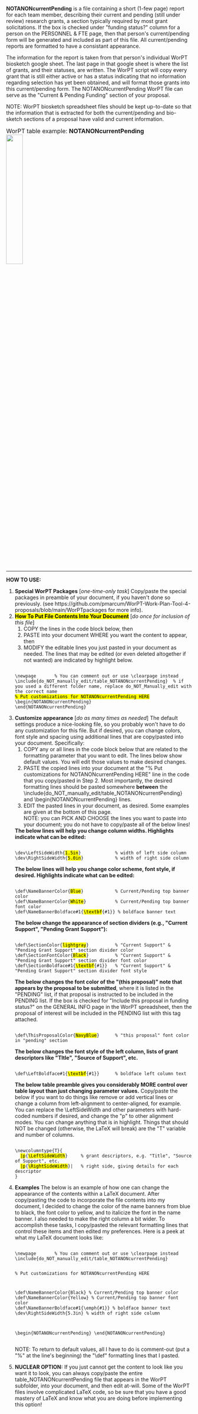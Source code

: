 <b>NOTANONcurrentPending</b> is a file containing a short (1-few page) report for each team member, describing their current and pending (still under review) research grants, a section typically required by most grant solicitations. If the box is checked under "funding status?" column for a person on the PERSONNEL & FTE page, then that person's current/pending form will be generated and included as part of this file. All current/pending reports are formatted to have a consistant appearance. 

The information for the report is taken from that person's individual WorPT biosketch google sheet. The last page in that google sheet
is where the list of grants, and their statuses, are written.  The WorPT script will copy every grant that is still either active or has a status
indicating that no information regarding selection has yet been obtained, and will format those grants into this current/pending form. The NOTANONcurrentPending WorPT file can serve as the "Current & Pending Funding" section of your proposal.  

NOTE: WorPT biosketch spreadsheet files should be kept up-to-date so that the information that is extracted for both the current/pending and bio-sketch sections of a proposal have valid and current information.

<font size="3">WorPT table example: <b>NOTANONcurrentPending</b></font>
<br>
<img src="https://lh3.googleusercontent.com/d/1hQWaFzw0-oolj-ZgvmulSnWuO5ptYoTM" width=30%>
<hr>
<b>HOW TO USE:</b>
<ol>
<li><b>Special WorPT Packages</b> [<i>one-time-only task</i>] Copy/paste the special packages in preamble of your document, if you haven't done so previously. (see https://github.com/pmarcum/WorPT-Work-Plan-Tool-4-proposals/blob/main/WorPTpackages for more info).</li>
<li><mark><b>How To Put File Contents Into Your Document</b></mark> [<i>do once for inclusion of this file</i>] 
<ol>
<li>COPY the lines in the code block below, then</li>
<li>PASTE into your document WHERE you want the content to appear, then</li>
<li>MODIFY the editable lines you just pasted in your document as needed. The lines that may be edited (or even deleted altogether if not wanted) are indicated by highlight below. </li>
</ol>
   
<pre><code>
\newpage       % You can comment out or use \clearpage instead
\include{do_NOT_manually_edit/table_NOTANONcurrentPending}  % if you used a different folder name, replace do_NOT_Manually_edit with the correct name
<mark>% Put customizations for NOTANONcurrentPending HERE</mark>
\begin{NOTANONcurrentPending}
\end{NOTANONcurrentPending}  
</code></pre>
</li>

<li><b>Customize appearance</b> [<i>do as many times as needed</i>]
The default settings produce a nice-looking file, so you probably won't have to do any customization for this file. But if desired, you can change colors, font style and spacing using additional lines that are copy/pasted into your document. Specifically: 
<ol>
<li>COPY any or all lines in the code block below that are related to the formatting parameter that you want to edit. The lines below show default values. You will edit those values to make desired changes.</li>
<li>PASTE the copied lines into your document at the "% Put customizations for NOTANONcurrentPending HERE" line in the code that you copy/pasted in Step 2. Most importantly, the desired formatting lines should be pasted somewhere <b>between</b> the \include{do_NOT_manually_edit/table_NOTANONcurrentPending} and \begin{NOTANONcurrentPending} lines. </li>
<li>EDIT the pasted lines in your document, as desired. Some examples are given at the bottom of this page.</li>
NOTE: you can PICK AND CHOOSE the lines you want to paste into your document; you do not have to copy/paste all of the below lines!
</ol>
<b>The below lines will help you change column widths. Highlights indicate what can be edited:</b>    
<pre><code>
\dev\LeftSideWidth{<mark>1.5in</mark>}             % width of left side column
\dev\RightSideWidth{<mark>5.0in</mark>}            % width of right side column
</code></pre>

<b>The below lines will help you change color scheme, font style, if desired. Highlights indicate what can be edited:</b>    
<pre><code>
\def\NameBannerColor{<mark>Blue</mark>}            % Current/Pending top banner color
\def\NameBannerColor{<mark>White</mark>}           % Current/Pending top banner font color
\def\NameBannerBoldface#1{<mark>\textbf</mark>{#1}} % boldface banner text
</code></pre>
   
<b>The below change the appearance of section dividers (e.g., "Current Support", "Pending Grant Support"):</b>
<pre><code>
\def\SectionColor{<mark>lightgray</mark>}          % "Current Support" & "Pending Grant Support" section divider color
\def\SectionFontColor{<mark>Black</mark>}          % "Current Support" & "Pending Grant Support" section divider font color
\def\SectionBoldface#1{<mark>\textbf</mark>{#1}}   % "Current Support" & "Pending Grant Support" section divider font style
</code></pre>
   
<b>The below changes the font color of the "(this proposal)" note that appears by the proposal to be submitted</b>, where it is listed in the "PENDING" list, if that proposal is instructed to be included in the PENDING list. If the box is checked for "Include this proposal in funding status?" on the GENERAL INFO page in the WorPT spreadsheet, then the proposal of interest will be included in the PENDING list with this tag attached. 
<pre><code>
\def\ThisProposalColor{<mark>NavyBlue</mark>}      % "this proposal" font color in "pending" section
</code></pre>

<b>The below changes the font style of the left column, lists of grant descriptors like "TItle", "Source of Support", etc.</b>
<pre><code>
\def\LeftBoldface#1{<mark>\textbf</mark>{#1}}      % boldface left column text
</code></pre>

<b>The below table preamble gives you considerably MORE control over table layout than just changing parameter values.</b>
Copy/paste the below if you want to do things like remove or add vertical lines or change a column from left-alignment to center-aligned, for example. You can replace the \LeftSideWidth and other parameters with hard-coded numbers if desired, and change the "p" to other alignment modes. You can change anything that is in highlight. Things that should NOT be changed (otherwise, the LaTeX will break) are the "T" variable and number of columns. 
<pre><code>
\newcolumntype{T}{
  <mark>|p</mark>{<mark>\LeftSideWidth</mark>}     % grant descriptors, e.g. "Title", "Source of Support", etc.
  <mark>|p</mark>{<mark>\RightSideWidth</mark>}|   % right side, giving details for each descriptor
}
</code></pre> 

</li>

<li><b>Examples</b>
The below is an example of how one can change the appearance of the contents within a LaTeX document. After copy/pasting the code to incorporate the file contents into my document, I decided to change the color of the name banners from blue to black, the font color to yellow, and to italicize the font in the name banner.  I also needed to make the right column a bit wider. To accomplish these tasks, I copy/pasted the relevant formatting lines that control these items and then edited my preferences. Here is a peek at what my LaTeX document looks like:  
<pre><code>
\newpage       % You can comment out or use \clearpage instead
\include{do_NOT_manually_edit/table_NOTANONcurrentPending}

% Put customizations for NOTANONcurrentPending HERE
    
\def\NameBannerColor{Black}            % Current/Pending top banner color
\def\NameBannerColor{Yellow}           % Current/Pending top banner font color
\def\NameBannerBoldface#1{\emph{#1}}   % boldface banner text
\dev\RightSideWidth{5.3in}             % width of right side column

\begin{NOTANONcurrentPending}
\end{NOTANONcurrentPending}
</code></pre>
NOTE: To return to default values, all I have to do is comment-out (put a "%" at the line's beginning) the "\def" formatting lines that I pasted. 
</li>

<li><b>NUCLEAR OPTION:</b>
If you just cannot get the content to look like you want it to look, you can always copy/paste the entire table_NOTANONcurrentPending file that appears in the WorPT subfolder, into your document, and then edit at-will.  Some of the WorPT files involve complicated LaTeX code, so be sure that you have a good mastery of LaTeX and know what you are doing before implementing this option!
</li>
</ol>
